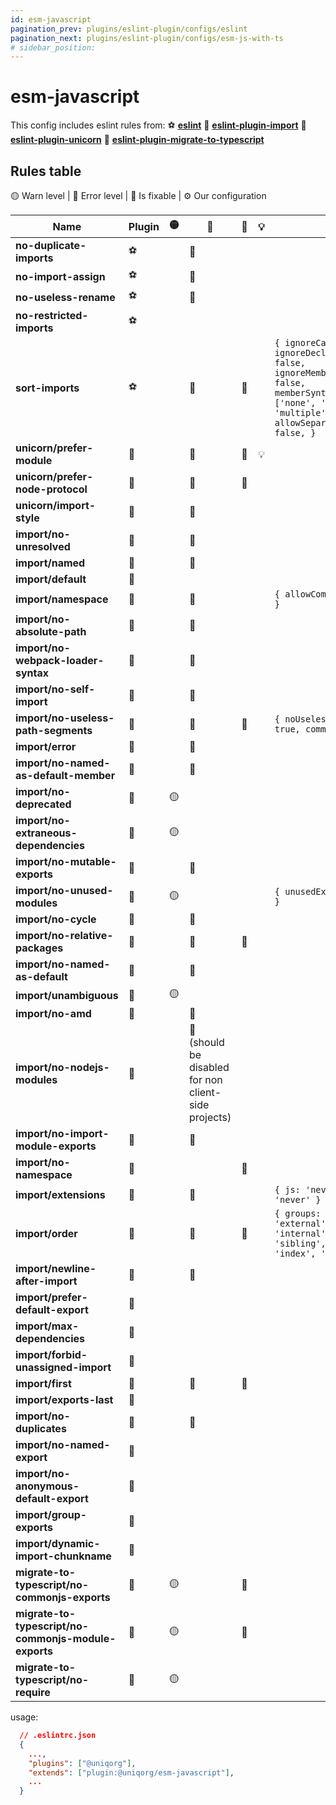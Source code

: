 ```yaml
---
id: esm-javascript
pagination_prev: plugins/eslint-plugin/configs/eslint
pagination_next: plugins/eslint-plugin/configs/esm-js-with-ts
# sidebar_position: 
---
```


# esm-javascript

This config includes eslint rules from: 
 ⚽️ **[eslint](https://eslint.org/docs/latest/rules/)**
 🏈 **[eslint-plugin-import](https://www.npmjs.com/package/eslint-plugin-import)**
 🎾 **[eslint-plugin-unicorn](https://www.npmjs.com/package/eslint-plugin-unicorn)**
 🎱 **[eslint-plugin-migrate-to-typescript](https://www.npmjs.com/package/eslint-plugin-migrate-to-typescript)**

## Rules table

🟡 Warn level | 🔴 Error level | 🔧 Is fixable | ⚙️ Our configuration

| Name                                                 | Plugin | 🟡 | 🔴 | 🔧 | 💡 | ⚙️ |
| ---------------------------------------------------- | ------ | -- | -- | -- | -- | -- |
| **no-duplicate-imports**                             |   ⚽️   |   | 🔴 |    |   |    |
| **no-import-assign**                                 |   ⚽️   |   | 🔴 |    |   |    |
| **no-useless-rename**                                |   ⚽️   |   | 🔴 |    |   |    |
| **no-restricted-imports**                            |   ⚽️   |   |   |    |   |    |
| **sort-imports**                                     |   ⚽️   |   | 🔴 | 🔧 |   | `{ ignoreCase: false, ignoreDeclarationSort: false, ignoreMemberSort: false, memberSyntaxSortOrder: ['none', 'all', 'multiple', 'single'], allowSeparatedGroups: false, }` |
| **unicorn/prefer-module**                            |   🎾   |   | 🔴 | 🔧 | 💡 |    |
| **unicorn/prefer-node-protocol**                     |   🎾   |   | 🔴 | 🔧 |   |    |
| **unicorn/import-style**                             |   🎾   |   | 🔴 |   |   |    |
| **import/no-unresolved**                             |   🏈   |   | 🔴 |   |   |    |
| **import/named**                                     |   🏈   |   | 🔴 |   |   |    |
| **import/default**                                   |   🏈   |   |    |   |   |    |
| **import/namespace**                                 |   🏈   |   | 🔴 |   |   | `{ allowComputed: false }` |
| **import/no-absolute-path**                          |   🏈   |   | 🔴 |   |   |    |
| **import/no-webpack-loader-syntax**                  |   🏈   |   | 🔴 |   |   |    |
| **import/no-self-import**                            |   🏈   |   | 🔴 |   |   |    |
| **import/no-useless-path-segments**                  |   🏈   |   | 🔴 | 🔧 |   | `{ noUselessIndex: true, commonjs: true }` |
| **import/error**                                     |   🏈   |   | 🔴 |   |   |    |
| **import/no-named-as-default-member**                |   🏈   |   | 🔴 |   |   |    |
| **import/no-deprecated**                             |   🏈   | 🟡 |   |   |   |    |
| **import/no-extraneous-dependencies**                |   🏈   | 🟡 |   |   |   |    |
| **import/no-mutable-exports**                        |   🏈   |   | 🔴 |   |   |    |
| **import/no-unused-modules**                         |   🏈   | 🟡 |   |   |   | `{ unusedExports: true }` |
| **import/no-cycle**                                  |   🏈   |   | 🔴 |   |   |    |
| **import/no-relative-packages**                      |   🏈   |   | 🔴 | 🔧 |   |    |
| **import/no-named-as-default**                       |   🏈   |   | 🔴 |   |   |    |
| **import/unambiguous**                               |   🏈   | 🟡 |   |   |   |    |
| **import/no-amd**                                    |   🏈   |   | 🔴 |   |   |    |
| **import/no-nodejs-modules**                         |   🏈   |   | 🔴 (should be disabled for non client-side projects) |   |   |    |
| **import/no-import-module-exports**                  |   🏈   |   | 🔴 |   |   |    |
| **import/no-namespace**                              |   🏈   |   |    | 🔧 |   |    |
| **import/extensions**                                |   🏈   |   | 🔴 |   |   | `{ js: 'never', jsx: 'never' }` |
| **import/order**                                     |   🏈   |   | 🔴 | 🔧 |   |  `{ groups: [ 'builtin', 'external', 'internal', 'parent', 'sibling', 'type', 'index', 'objects'] }`  |
| **import/newline-after-import**                      |   🏈   |   | 🔴 |   |   |    |
| **import/prefer-default-export**                     |   🏈   |   |   |   |   |    |
| **import/max-dependencies**                          |   🏈   |   |   |   |   |    |
| **import/forbid-unassigned-import**                  |   🏈   |   |   |   |   |    |
| **import/first**                                     |   🏈   |   | 🔴 | 🔧 |   |    |
| **import/exports-last**                              |   🏈   |   |   |   |   |    |
| **import/no-duplicates**                             |   🏈   |   | 🔴 |   |   |    |
| **import/no-named-export**                           |   🏈   |   |   |   |   |    |
| **import/no-anonymous-default-export**               |   🏈   |   |   |   |   |    |
| **import/group-exports**                             |   🏈   |   |   |   |   |    |
| **import/dynamic-import-chunkname**                  |   🏈   |   |   |   |   |    |
| **migrate-to-typescript/no-commonjs-exports**        |   🎱   | 🟡 |   | 🔧 |   |    |
| **migrate-to-typescript/no-commonjs-module-exports** |   🎱   | 🟡 |   | 🔧 |   |    |
| **migrate-to-typescript/no-require**                 |   🎱   | 🟡 |   |   |   |    |


usage:

```json
  // .eslintrc.json
  {
    ...,
    "plugins": ["@uniqorg"],
    "extends": ["plugin:@uniqorg/esm-javascript"],
    ...
  }
```
